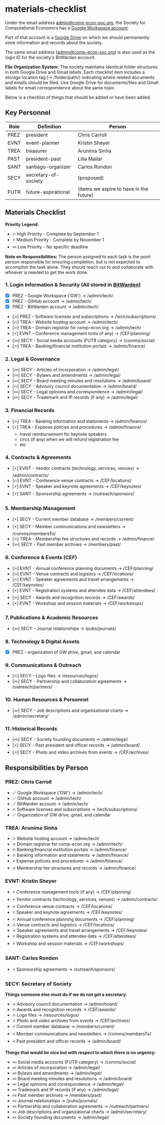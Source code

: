# materials-checklist

Under the email address admin@comp-econ-soc.org, the Society for Computational Economics has a [Google Workspace account](https://accounts.google.com/AddSession).

Part of that account is a [Google Drive](https://drive.google.com/drive/u/0/folders/1zaKffdNtbWfJvhwRe1UGeSilmdlzy028) 
on which we should permanently store information and records about the society.

The same email address (admin@comp-econ-soc.org) is also used as the login ID for the society's BitWarden account.

**File Organization System:**
The society maintains identical folder structures in both Google Drive and Gmail labels. Each checklist item includes a storage location tag (→ /folder/path/) indicating where related documents and emails should be filed. Use Google Drive for documents/files and Gmail labels for email correspondence about the same topic.

Below is a checklist of things that should be added or have been added.

## Key Personnel

| Role | Definition | Person |
|------|------------|--------|
| PREZ | president | Chris Carroll |
| EVNT | event-planner | Kristin Sheyer |
| TREA | treasurer | Arunima Sinha |
| PAST | president-past | Lilia Maliar |
| SANT | santiago-organizer | Carlos Rondon |
| SECY | secretary-of-society | (proposed) |
| FUTR | future-aspirational | (items we aspire to have in the future) |

## Materials Checklist

**Priority Legend:**
- 🔥 High Priority - Complete by September 1
- ⚡ Medium Priority - Complete by November 1  
- 💤 Low Priority - No specific deadline

**Note on Responsibilities:**
The person assigned to each task is the point person responsible for ensuring completion, but is not expected to accomplish the task alone. They should reach out to and collaborate with whoever is needed to get the work done.

### 1. Login Information & Security (All stored in [BitWarden](https://bitwarden.com))
- [x] PREZ - Google Workspace ('GW') → /admin/tech/
- [x] PREZ - GitHub account → /admin/tech/
- [x] PREZ - BitWarden account → /admin/tech/
- [🔥] PREZ - Software licenses and subscriptions → /tech/subscriptions/
- [🔥] TREA - Website hosting account → /admin/tech/
- [🔥] TREA - Domain registrar for comp-econ.org → /admin/tech/
- [⚡] EVNT - Conference management tools (if any) → /CEF/planning/
- [💤] SECY - Social media accounts (FUTR category) → /comms/social/
- [🔥] TREA - Banking/financial institution portals → /admin/finance/


### 2. Legal & Governance
- [💤] SECY - Articles of incorporation → /admin/legal/
- [💤] SECY - Bylaws and amendments → /admin/legal/
- [💤] SECY - Board meeting minutes and resolutions → /admin/board/
- [🔥] SECY - Advisory council documentation → /admin/board/
- [💤] SECY - Legal opinions and correspondence → /admin/legal/
- [💤] SECY - Trademark and IP records (if any) → /admin/legal/

### 3. Financial Records
- [🔥] TREA - Banking information and statements → /admin/finance/
- [⚡] TREA - Expense policies and procedures → /admin/finance/
    - travel reimbursement for keynote speakers
    - circs (if any) when we will refund registration fee
    - etc

### 4. Contracts & Agreements
- [⚡] EVNT - Vendor contracts (technology, services, venues) → /admin/contracts/
- [🔥] EVNT - Conference venue contracts → /CEF/locations/
- [⚡] EVNT - Speaker and keynote agreements → /CEF/keynotes/
- [⚡] SANT - Sponsorship agreements → /outreach/sponsors/

### 5. Membership Management
- [⚡] SECY - Current member database → /members/current/
- [⚡] SECY - Member communications and newsletters → /comms/membersTo/
- [🔥] TREA - Membership fee structures and records → /admin/finance/
- [💤] SECY - Past member archives → /members/past/

### 6. Conference & Events (CEF)
- [🔥] EVNT - Annual conference planning documents → /CEF/planning/
- [🔥] EVNT - Venue contracts and logistics → /CEF/locations/
- [🔥] EVNT - Speaker agreements and travel arrangements → /CEF/keynotes/
- [⚡] EVNT - Registration systems and attendee data → /CEF/attendees/
- [🔥] SECY - Awards and recognition records → /CEF/awards/
- [⚡] EVNT - Workshop and session materials → /CEF/workshops/

### 7. Publications & Academic Resources
- [💤] SECY - Journal relationships → /pubs/journals/

### 8. Technology & Digital Assets
- [x] PREZ - organization of GW drive, gmail, and calendar

### 9. Communications & Outreach
- [🔥] SECY - Logo files → /resources/logos/
- [💤] SECY - Partnership and collaboration agreements → /outreach/partners/

### 10. Human Resources & Personnel
- [💤] SECY - Job descriptions and organizational charts → /admin/secretary/

### 11. Historical Records
- [💤] SECY - Society founding documents → /admin/legal/
- [⚡] SECY - Past president and officer records → /admin/board/
- [🔥] SECY - Photo and video archives from events → /CEF/archives/

## Responsibilities by Person

### PREZ: Chris Carroll
- ✅ Google Workspace ('GW') → /admin/tech/
- ✅ GitHub account → /admin/tech/
- ✅ BitWarden account → /admin/tech/
- 🔥 Software licenses and subscriptions → /tech/subscriptions/
- ✅ Organization of GW drive, gmail, and calendar

### TREA: Arunima Sinha
- 🔥 Website hosting account → /admin/tech/
- 🔥 Domain registrar for comp-econ.org → /admin/tech/
- 🔥 Banking/financial institution portals → /admin/finance/
- 🔥 Banking information and statements → /admin/finance/
- ⚡ Expense policies and procedures → /admin/finance/
- 🔥 Membership fee structures and records → /admin/finance/

### EVNT: Kristin Sheyer
- ⚡ Conference management tools (if any) → /CEF/planning/
- ⚡ Vendor contracts (technology, services, venues) → /admin/contracts/
- 🔥 Conference venue contracts → /CEF/locations/
- ⚡ Speaker and keynote agreements → /CEF/keynotes/
- 🔥 Annual conference planning documents → /CEF/planning/
- 🔥 Venue contracts and logistics → /CEF/locations/
- 🔥 Speaker agreements and travel arrangements → /CEF/keynotes/
- ⚡ Registration systems and attendee data → /CEF/attendees/
- ⚡ Workshop and session materials → /CEF/workshops/

### SANT: Carlos Rondon
- ⚡ Sponsorship agreements → /outreach/sponsors/

### SECY: Secretary of Society

**Things someone else must do if we do not get a secretary:**
- 🔥 Advisory council documentation → /admin/board/
- 🔥 Awards and recognition records → /CEF/awards/
- 🔥 Logo files → /resources/logos/
- 🔥 Photo and video archives from events → /CEF/archives/
- ⚡ Current member database → /members/current/
- ⚡ Member communications and newsletters → /comms/membersTo/
- ⚡ Past president and officer records → /admin/board/

**Things that would be nice but with respect to which there is no urgency:**
- 💤 Social media accounts (FUTR category) → /comms/social/
- 💤 Articles of incorporation → /admin/legal/
- 💤 Bylaws and amendments → /admin/legal/
- 💤 Board meeting minutes and resolutions → /admin/board/
- 💤 Legal opinions and correspondence → /admin/legal/
- 💤 Trademark and IP records (if any) → /admin/legal/
- 💤 Past member archives → /members/past/
- 💤 Journal relationships → /pubs/journals/
- 💤 Partnership and collaboration agreements → /outreach/partners/
- 💤 Job descriptions and organizational charts → /admin/secretary/
- 💤 Society founding documents → /admin/legal/



